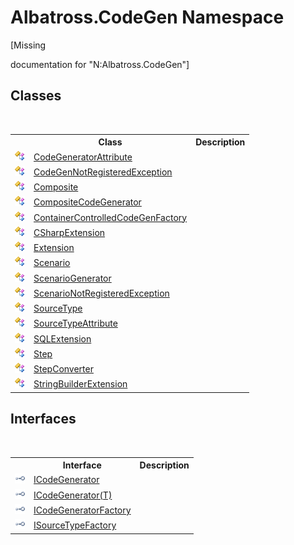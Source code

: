 # Albatross.CodeGen Namespace
 

\[Missing <summary> documentation for "N:Albatross.CodeGen"\]


## Classes
&nbsp;<table><tr><th></th><th>Class</th><th>Description</th></tr><tr><td>![Public class](media/pubclass.gif "Public class")</td><td><a href="T_Albatross_CodeGen_CodeGeneratorAttribute.md">CodeGeneratorAttribute</a></td><td /></tr><tr><td>![Public class](media/pubclass.gif "Public class")</td><td><a href="T_Albatross_CodeGen_CodeGenNotRegisteredException.md">CodeGenNotRegisteredException</a></td><td /></tr><tr><td>![Public class](media/pubclass.gif "Public class")</td><td><a href="T_Albatross_CodeGen_Composite.md">Composite</a></td><td /></tr><tr><td>![Public class](media/pubclass.gif "Public class")</td><td><a href="T_Albatross_CodeGen_CompositeCodeGenerator.md">CompositeCodeGenerator</a></td><td /></tr><tr><td>![Public class](media/pubclass.gif "Public class")</td><td><a href="T_Albatross_CodeGen_ContainerControlledCodeGenFactory.md">ContainerControlledCodeGenFactory</a></td><td /></tr><tr><td>![Public class](media/pubclass.gif "Public class")</td><td><a href="T_Albatross_CodeGen_CSharpExtension.md">CSharpExtension</a></td><td /></tr><tr><td>![Public class](media/pubclass.gif "Public class")</td><td><a href="T_Albatross_CodeGen_Extension.md">Extension</a></td><td /></tr><tr><td>![Public class](media/pubclass.gif "Public class")</td><td><a href="T_Albatross_CodeGen_Scenario.md">Scenario</a></td><td /></tr><tr><td>![Public class](media/pubclass.gif "Public class")</td><td><a href="T_Albatross_CodeGen_ScenarioGenerator.md">ScenarioGenerator</a></td><td /></tr><tr><td>![Public class](media/pubclass.gif "Public class")</td><td><a href="T_Albatross_CodeGen_ScenarioNotRegisteredException.md">ScenarioNotRegisteredException</a></td><td /></tr><tr><td>![Public class](media/pubclass.gif "Public class")</td><td><a href="T_Albatross_CodeGen_SourceType.md">SourceType</a></td><td /></tr><tr><td>![Public class](media/pubclass.gif "Public class")</td><td><a href="T_Albatross_CodeGen_SourceTypeAttribute.md">SourceTypeAttribute</a></td><td /></tr><tr><td>![Public class](media/pubclass.gif "Public class")</td><td><a href="T_Albatross_CodeGen_SQLExtension.md">SQLExtension</a></td><td /></tr><tr><td>![Public class](media/pubclass.gif "Public class")</td><td><a href="T_Albatross_CodeGen_Step.md">Step</a></td><td /></tr><tr><td>![Public class](media/pubclass.gif "Public class")</td><td><a href="T_Albatross_CodeGen_StepConverter.md">StepConverter</a></td><td /></tr><tr><td>![Public class](media/pubclass.gif "Public class")</td><td><a href="T_Albatross_CodeGen_StringBuilderExtension.md">StringBuilderExtension</a></td><td /></tr></table>

## Interfaces
&nbsp;<table><tr><th></th><th>Interface</th><th>Description</th></tr><tr><td>![Public interface](media/pubinterface.gif "Public interface")</td><td><a href="T_Albatross_CodeGen_ICodeGenerator.md">ICodeGenerator</a></td><td /></tr><tr><td>![Public interface](media/pubinterface.gif "Public interface")</td><td><a href="T_Albatross_CodeGen_ICodeGenerator_1.md">ICodeGenerator(T)</a></td><td /></tr><tr><td>![Public interface](media/pubinterface.gif "Public interface")</td><td><a href="T_Albatross_CodeGen_ICodeGeneratorFactory.md">ICodeGeneratorFactory</a></td><td /></tr><tr><td>![Public interface](media/pubinterface.gif "Public interface")</td><td><a href="T_Albatross_CodeGen_ISourceTypeFactory.md">ISourceTypeFactory</a></td><td /></tr></table>&nbsp;
